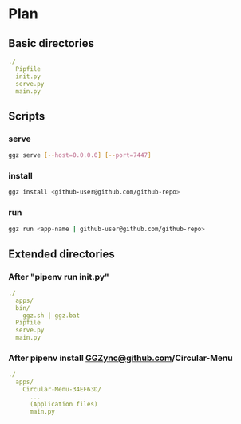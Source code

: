 # Plan

## Basic directories

```yaml
./
  Pipfile
  init.py
  serve.py
  main.py
```

## Scripts

### **serve**

```bash
ggz serve [--host=0.0.0.0] [--port=7447]
```

### **install**

```bash
ggz install <github-user@github.com/github-repo>
```

### **run**

```bash
ggz run <app-name | github-user@github.com/github-repo>
```

## Extended directories

### After **"pipenv run init.py"**

```yaml
./
  apps/
  bin/
    ggz.sh | ggz.bat
  Pipfile
  serve.py
  main.py
```

### After **pipenv install GGZync@github.com/Circular-Menu**

```yaml
./
  apps/
    Circular-Menu-34EF63D/
      ...
      (Application files)
      main.py
  
  
```